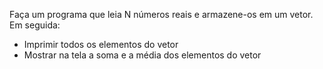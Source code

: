 Faça um programa que leia N números reais e armazene-os em um vetor. Em seguida:  
- Imprimir todos os elementos do vetor  
- Mostrar na tela a soma e a média dos elementos do vetor  